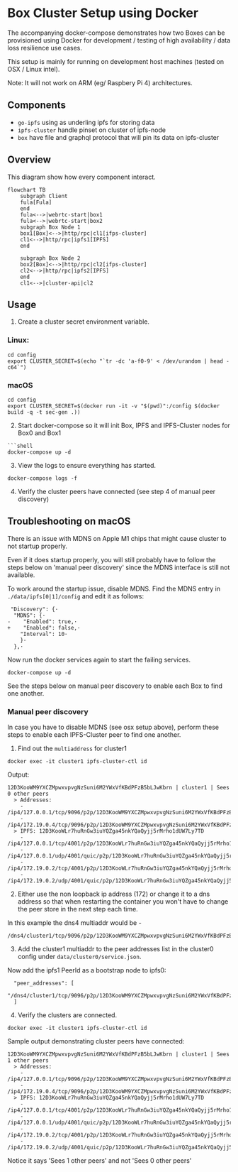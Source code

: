 # Box Cluster Setup using Docker

The accompanying docker-compose demonstrates how two Boxes can be provisioned using Docker for development / testing of high availability / data loss resilience use cases.

This setup is mainly for running on development host machines (tested on OSX / Linux intel).

Note: It will not work on ARM (eg/ Raspbery Pi 4) architectures.

## Components
- `go-ipfs` using as underling ipfs for storing data
- `ipfs-cluster` handle pinset on cluster of ipfs-node
- `box` have file and graphql protocol that will pin its data on ipfs-cluster

## Overview

This diagram show how every component interact.

```mermaid
flowchart TB
    subgraph Client
    fula[Fula]
    end
    fula<-->|webrtc-start|box1
    fula<-->|webrtc-start|box2
    subgraph Box Node 1
    box1[Box]<-->|http/rpc|cl1[ifps-cluster]
    cl1<-->|http/rpc|ipfs1[IPFS]
    end

    subgraph Box Node 2
    box2[Box]<-->|http/rpc|cl2[ifps-cluster]
    cl2<-->|http/rpc|ipfs2[IPFS]
    end
    cl1<-->|cluster-api|cl2
```

## Usage

1. Create a cluster secret environment variable.

### Linux:

```shell 
cd config
export CLUSTER_SECRET=$(echo "`tr -dc 'a-f0-9' < /dev/urandom | head -c64`")
```

### macOS

```shell
cd config
export CLUSTER_SECRET=$(docker run -it -v "$(pwd)":/config $(docker build -q -t sec-gen .))
```

2. Start docker-compose so it will init Box, IPFS and IPFS-Cluster nodes for Box0 and Box1

```
```shell
docker-compose up -d
```

3. View the logs to ensure everything has started.

```shell
docker-compose logs -f
```

4. Verify the cluster peers have connected (see step 4 of manual peer discovery)


## Troubleshooting on macOS

There is an issue with MDNS on Apple M1 chips that might cause cluster to not startup properly.

Even if it does startup properly, you will still probably  have to follow the steps below on 'manual peer discovery' since the MDNS interface is still not available.

To work around the startup issue, disable MDNS.  Find the MDNS entry in `./data/ipfs[0|1]/config` and edit it as follows:

```
 "Discovery": {·
  "MDNS": {·
-    "Enabled": true,·
+    "Enabled": false,·
    "Interval": 10·
    }·
  },·
```

Now run the docker services again to start the failing services.

```shell
docker-compose up -d
```

See the steps below on manual peer discovery to enable each Box to find one another.


### Manual peer discovery

In case you have to disable MDNS (see osx setup above), perform these steps to enable each IPFS-Cluster peer to find one another.

1. Find out the `multiaddress` for cluster1

```shell
docker exec -it cluster1 ipfs-cluster-ctl id
```

Output:

```shell
12D3KooWM9YXCZMpwxvpvgNzSuni6M2YWxVfKBdPFzB5bLJwKbrn | cluster1 | Sees 0 other peers
  > Addresses:
    - /ip4/127.0.0.1/tcp/9096/p2p/12D3KooWM9YXCZMpwxvpvgNzSuni6M2YWxVfKBdPFzB5bLJwKbrn
    - /ip4/172.19.0.4/tcp/9096/p2p/12D3KooWM9YXCZMpwxvpvgNzSuni6M2YWxVfKBdPFzB5bLJwKbrn
  > IPFS: 12D3KooWLr7huRnGw3iuYQZga45nkYQaQyjj5rMrho1dUW7Ly7TD
    - /ip4/127.0.0.1/tcp/4001/p2p/12D3KooWLr7huRnGw3iuYQZga45nkYQaQyjj5rMrho1dUW7Ly7TD
    - /ip4/127.0.0.1/udp/4001/quic/p2p/12D3KooWLr7huRnGw3iuYQZga45nkYQaQyjj5rMrho1dUW7Ly7TD
    - /ip4/172.19.0.2/tcp/4001/p2p/12D3KooWLr7huRnGw3iuYQZga45nkYQaQyjj5rMrho1dUW7Ly7TD
    - /ip4/172.19.0.2/udp/4001/quic/p2p/12D3KooWLr7huRnGw3iuYQZga45nkYQaQyjj5rMrho1dUW7Ly7TD
```

2. Either use the non loopback ip address (172) or change it to a  dns address so that when restarting the container you won't have to change the peer store in the next step each time.

In this example the dns4 multiaddr would be -

```
/dns4/cluster1/tcp/9096/p2p/12D3KooWM9YXCZMpwxvpvgNzSuni6M2YWxVfKBdPFzB5bLJwKbrn·
```

3. Add the cluster1 multiaddr to the peer addresses list in the cluster0 config under `data/cluster0/service.json`.

Now add the ipfs1 PeerId as a bootstrap node to ipfs0:

```shell
  "peer_addresses": [
    "/dns4/cluster1/tcp/9096/p2p/12D3KooWM9YXCZMpwxvpvgNzSuni6M2YWxVfKBdPFzB5bLJwKbrn"
  ]
```

4. Verify the clusters are connected.

```shell
docker exec -it cluster1 ipfs-cluster-ctl id
```

Sample output demonstrating cluster peers have connected:

```shell
12D3KooWM9YXCZMpwxvpvgNzSuni6M2YWxVfKBdPFzB5bLJwKbrn | cluster1 | Sees 1 other peers
  > Addresses:
    - /ip4/127.0.0.1/tcp/9096/p2p/12D3KooWM9YXCZMpwxvpvgNzSuni6M2YWxVfKBdPFzB5bLJwKbrn
    - /ip4/172.19.0.4/tcp/9096/p2p/12D3KooWM9YXCZMpwxvpvgNzSuni6M2YWxVfKBdPFzB5bLJwKbrn
  > IPFS: 12D3KooWLr7huRnGw3iuYQZga45nkYQaQyjj5rMrho1dUW7Ly7TD
    - /ip4/127.0.0.1/tcp/4001/p2p/12D3KooWLr7huRnGw3iuYQZga45nkYQaQyjj5rMrho1dUW7Ly7TD
    - /ip4/127.0.0.1/udp/4001/quic/p2p/12D3KooWLr7huRnGw3iuYQZga45nkYQaQyjj5rMrho1dUW7Ly7TD
    - /ip4/172.19.0.2/tcp/4001/p2p/12D3KooWLr7huRnGw3iuYQZga45nkYQaQyjj5rMrho1dUW7Ly7TD
    - /ip4/172.19.0.2/udp/4001/quic/p2p/12D3KooWLr7huRnGw3iuYQZga45nkYQaQyjj5rMrho1dUW7Ly7TD
```

Notice it says 'Sees 1 other peers' and not 'Sees 0 other peers'
